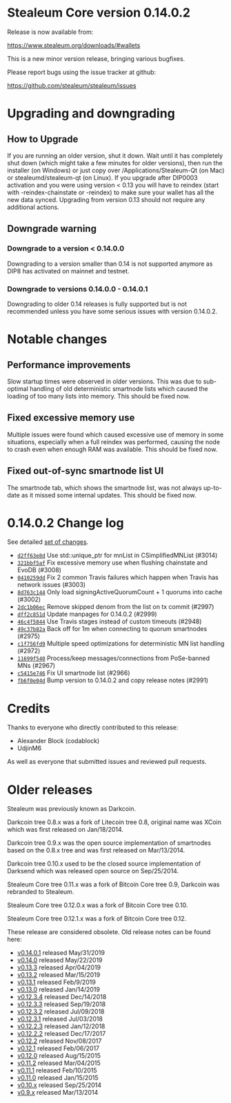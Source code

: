 Stealeum Core version 0.14.0.2
==========================

Release is now available from:

  <https://www.stealeum.org/downloads/#wallets>

This is a new minor version release, bringing various bugfixes.

Please report bugs using the issue tracker at github:

  <https://github.com/stealeum/stealeum/issues>


Upgrading and downgrading
=========================

How to Upgrade
--------------

If you are running an older version, shut it down. Wait until it has completely
shut down (which might take a few minutes for older versions), then run the
installer (on Windows) or just copy over /Applications/Stealeum-Qt (on Mac) or
stealeumd/stealeum-qt (on Linux). If you upgrade after DIP0003 activation and you were
using version < 0.13 you will have to reindex (start with -reindex-chainstate
or -reindex) to make sure your wallet has all the new data synced. Upgrading from
version 0.13 should not require any additional actions.

Downgrade warning
-----------------

### Downgrade to a version < 0.14.0.0

Downgrading to a version smaller than 0.14 is not supported anymore as DIP8 has
activated on mainnet and testnet.

### Downgrade to versions 0.14.0.0 - 0.14.0.1

Downgrading to older 0.14 releases is fully supported but is not
recommended unless you have some serious issues with version 0.14.0.2.

Notable changes
===============

Performance improvements
------------------------
Slow startup times were observed in older versions. This was due to sub-optimal handling of old
deterministic smartnode lists which caused the loading of too many lists into memory. This should be
fixed now.

Fixed excessive memory use
--------------------------
Multiple issues were found which caused excessive use of memory in some situations, especially when
a full reindex was performed, causing the node to crash even when enough RAM was available. This should
be fixed now.

Fixed out-of-sync smartnode list UI
------------------------------------
The smartnode tab, which shows the smartnode list, was not always up-to-date as it missed some internal
updates. This should be fixed now.

0.14.0.2 Change log
===================

See detailed [set of changes](https://github.com/stealeum/stealeum/compare/v0.14.0.1...stealeum:v0.14.0.2).

- [`d2ff63e8d`](https://github.com/stealeum/stealeum/commit/d2ff63e8d) Use std::unique_ptr for mnList in CSimplifiedMNList (#3014)
- [`321bbf5af`](https://github.com/stealeum/stealeum/commit/321bbf5af) Fix excessive memory use when flushing chainstate and EvoDB (#3008)
- [`0410259dd`](https://github.com/stealeum/stealeum/commit/0410259dd) Fix 2 common Travis failures which happen when Travis has network issues (#3003)
- [`8d763c144`](https://github.com/stealeum/stealeum/commit/8d763c144) Only load signingActiveQuorumCount + 1 quorums into cache (#3002)
- [`2dc1b06ec`](https://github.com/stealeum/stealeum/commit/2dc1b06ec) Remove skipped denom from the list on tx commit (#2997)
- [`dff2c851d`](https://github.com/stealeum/stealeum/commit/dff2c851d) Update manpages for 0.14.0.2 (#2999)
- [`46c4f5844`](https://github.com/stealeum/stealeum/commit/46c4f5844) Use Travis stages instead of custom timeouts (#2948)
- [`49c37b82a`](https://github.com/stealeum/stealeum/commit/49c37b82a) Back off for 1m when connecting to quorum smartnodes (#2975)
- [`c1f756fd9`](https://github.com/stealeum/stealeum/commit/c1f756fd9) Multiple speed optimizations for deterministic MN list handling (#2972)
- [`11699f540`](https://github.com/stealeum/stealeum/commit/11699f540) Process/keep messages/connections from PoSe-banned MNs (#2967)
- [`c5415e746`](https://github.com/stealeum/stealeum/commit/c5415e746) Fix UI smartnode list (#2966)
- [`fb6f0e04d`](https://github.com/stealeum/stealeum/commit/fb6f0e04d) Bump version to 0.14.0.2 and copy release notes (#2991)

Credits
=======

Thanks to everyone who directly contributed to this release:

- Alexander Block (codablock)
- UdjinM6

As well as everyone that submitted issues and reviewed pull requests.

Older releases
==============

Stealeum was previously known as Darkcoin.

Darkcoin tree 0.8.x was a fork of Litecoin tree 0.8, original name was XCoin
which was first released on Jan/18/2014.

Darkcoin tree 0.9.x was the open source implementation of smartnodes based on
the 0.8.x tree and was first released on Mar/13/2014.

Darkcoin tree 0.10.x used to be the closed source implementation of Darksend
which was released open source on Sep/25/2014.

Stealeum Core tree 0.11.x was a fork of Bitcoin Core tree 0.9,
Darkcoin was rebranded to Stealeum.

Stealeum Core tree 0.12.0.x was a fork of Bitcoin Core tree 0.10.

Stealeum Core tree 0.12.1.x was a fork of Bitcoin Core tree 0.12.

These release are considered obsolete. Old release notes can be found here:

- [v0.14.0.1](https://github.com/stealeum/stealeum/blob/master/doc/release-notes/stealeum/release-notes-0.14.0.1.md) released May/31/2019
- [v0.14.0](https://github.com/stealeum/stealeum/blob/master/doc/release-notes/stealeum/release-notes-0.14.0.md) released May/22/2019
- [v0.13.3](https://github.com/stealeum/stealeum/blob/master/doc/release-notes/stealeum/release-notes-0.13.3.md) released Apr/04/2019
- [v0.13.2](https://github.com/stealeum/stealeum/blob/master/doc/release-notes/stealeum/release-notes-0.13.2.md) released Mar/15/2019
- [v0.13.1](https://github.com/stealeum/stealeum/blob/master/doc/release-notes/stealeum/release-notes-0.13.1.md) released Feb/9/2019
- [v0.13.0](https://github.com/stealeum/stealeum/blob/master/doc/release-notes/stealeum/release-notes-0.13.0.md) released Jan/14/2019
- [v0.12.3.4](https://github.com/stealeum/stealeum/blob/master/doc/release-notes/stealeum/release-notes-0.12.3.4.md) released Dec/14/2018
- [v0.12.3.3](https://github.com/stealeum/stealeum/blob/master/doc/release-notes/stealeum/release-notes-0.12.3.3.md) released Sep/19/2018
- [v0.12.3.2](https://github.com/stealeum/stealeum/blob/master/doc/release-notes/stealeum/release-notes-0.12.3.2.md) released Jul/09/2018
- [v0.12.3.1](https://github.com/stealeum/stealeum/blob/master/doc/release-notes/stealeum/release-notes-0.12.3.1.md) released Jul/03/2018
- [v0.12.2.3](https://github.com/stealeum/stealeum/blob/master/doc/release-notes/stealeum/release-notes-0.12.2.3.md) released Jan/12/2018
- [v0.12.2.2](https://github.com/stealeum/stealeum/blob/master/doc/release-notes/stealeum/release-notes-0.12.2.2.md) released Dec/17/2017
- [v0.12.2](https://github.com/stealeum/stealeum/blob/master/doc/release-notes/stealeum/release-notes-0.12.2.md) released Nov/08/2017
- [v0.12.1](https://github.com/stealeum/stealeum/blob/master/doc/release-notes/stealeum/release-notes-0.12.1.md) released Feb/06/2017
- [v0.12.0](https://github.com/stealeum/stealeum/blob/master/doc/release-notes/stealeum/release-notes-0.12.0.md) released Aug/15/2015
- [v0.11.2](https://github.com/stealeum/stealeum/blob/master/doc/release-notes/stealeum/release-notes-0.11.2.md) released Mar/04/2015
- [v0.11.1](https://github.com/stealeum/stealeum/blob/master/doc/release-notes/stealeum/release-notes-0.11.1.md) released Feb/10/2015
- [v0.11.0](https://github.com/stealeum/stealeum/blob/master/doc/release-notes/stealeum/release-notes-0.11.0.md) released Jan/15/2015
- [v0.10.x](https://github.com/stealeum/stealeum/blob/master/doc/release-notes/stealeum/release-notes-0.10.0.md) released Sep/25/2014
- [v0.9.x](https://github.com/stealeum/stealeum/blob/master/doc/release-notes/stealeum/release-notes-0.9.0.md) released Mar/13/2014

